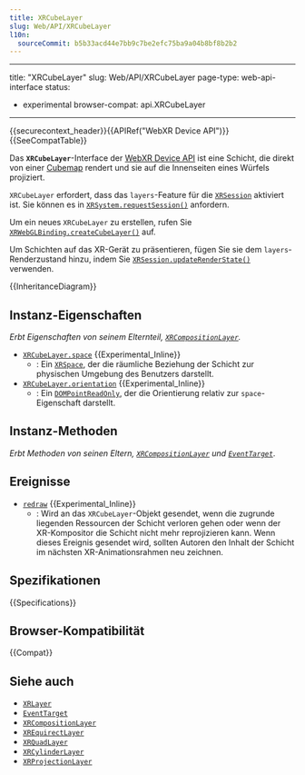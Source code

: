 ```yaml
---
title: XRCubeLayer
slug: Web/API/XRCubeLayer
l10n:
  sourceCommit: b5b33acd44e7bb9c7be2efc75ba9a04b8bf8b2b2
---
```


---

title: "XRCubeLayer"
slug: Web/API/XRCubeLayer
page-type: web-api-interface
status:

- experimental
  browser-compat: api.XRCubeLayer

---

{{securecontext_header}}{{APIRef("WebXR Device API")}}{{SeeCompatTable}}

Das **`XRCubeLayer`**-Interface der [WebXR Device API](/de/docs/Web/API/WebXR_Device_API) ist eine Schicht, die direkt von einer [Cubemap](https://en.wikipedia.org/wiki/Cube_mapping) rendert und sie auf die Innenseiten eines Würfels projiziert.

`XRCubeLayer` erfordert, dass das `layers`-Feature für die [`XRSession`](/de/docs/Web/API/XRSession) aktiviert ist. Sie können es in [`XRSystem.requestSession()`](/de/docs/Web/API/XRSystem/requestSession) anfordern.

Um ein neues `XRCubeLayer` zu erstellen, rufen Sie [`XRWebGLBinding.createCubeLayer()`](/de/docs/Web/API/XRWebGLBinding/createCubeLayer) auf.

Um Schichten auf das XR-Gerät zu präsentieren, fügen Sie sie dem `layers`-Renderzustand hinzu, indem Sie [`XRSession.updateRenderState()`](/de/docs/Web/API/XRSession/updateRenderState) verwenden.

{{InheritanceDiagram}}

## Instanz-Eigenschaften

_Erbt Eigenschaften von seinem Elternteil, [`XRCompositionLayer`](/de/docs/Web/API/XRCompositionLayer)._

- [`XRCubeLayer.space`](/de/docs/Web/API/XRCubeLayer/space) {{Experimental_Inline}}
  - : Ein [`XRSpace`](/de/docs/Web/API/XRSpace), der die räumliche Beziehung der Schicht zur physischen Umgebung des Benutzers darstellt.
- [`XRCubeLayer.orientation`](/de/docs/Web/API/XRCubeLayer/orientation) {{Experimental_Inline}}
  - : Ein [`DOMPointReadOnly`](/de/docs/Web/API/DOMPointReadOnly), der die Orientierung relativ zur `space`-Eigenschaft darstellt.

## Instanz-Methoden

_Erbt Methoden von seinen Eltern, [`XRCompositionLayer`](/de/docs/Web/API/XRCompositionLayer) und [`EventTarget`](/de/docs/Web/API/EventTarget)_.

## Ereignisse

- [`redraw`](/de/docs/Web/API/XRCubeLayer/redraw_event) {{Experimental_Inline}}
  - : Wird an das `XRCubeLayer`-Objekt gesendet, wenn die zugrunde liegenden Ressourcen der Schicht verloren gehen oder wenn der XR-Kompositor die Schicht nicht mehr reprojizieren kann. Wenn dieses Ereignis gesendet wird, sollten Autoren den Inhalt der Schicht im nächsten XR-Animationsrahmen neu zeichnen.

## Spezifikationen

{{Specifications}}

## Browser-Kompatibilität

{{Compat}}

## Siehe auch

- [`XRLayer`](/de/docs/Web/API/XRLayer)
- [`EventTarget`](/de/docs/Web/API/EventTarget)
- [`XRCompositionLayer`](/de/docs/Web/API/XRCompositionLayer)
- [`XREquirectLayer`](/de/docs/Web/API/XREquirectLayer)
- [`XRQuadLayer`](/de/docs/Web/API/XRQuadLayer)
- [`XRCylinderLayer`](/de/docs/Web/API/XRCylinderLayer)
- [`XRProjectionLayer`](/de/docs/Web/API/XRProjectionLayer)
